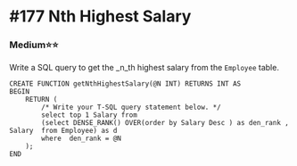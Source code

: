 # \#177 Nth Highest Salary

### Medium:star::star:

 Write a SQL query to get the _n_th highest salary from the `Employee` table.

```text
CREATE FUNCTION getNthHighestSalary(@N INT) RETURNS INT AS
BEGIN
    RETURN (
        /* Write your T-SQL query statement below. */
        select top 1 Salary from 
        (select DENSE_RANK() OVER(order by Salary Desc ) as den_rank , Salary  from Employee) as d
        where  den_rank = @N 
    );
END
```

